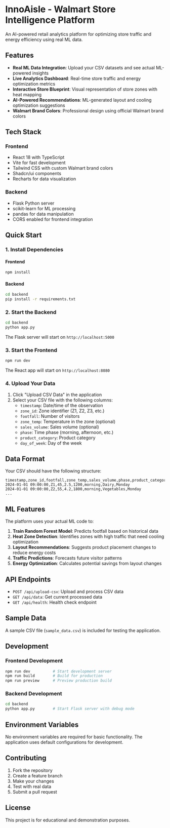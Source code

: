 # InnoAisle - Walmart Store Intelligence Platform

An AI-powered retail analytics platform for optimizing store traffic and energy efficiency using real ML data.

## Features

- **Real ML Data Integration**: Upload your CSV datasets and see actual ML-powered insights
- **Live Analytics Dashboard**: Real-time store traffic and energy optimization metrics
- **Interactive Store Blueprint**: Visual representation of store zones with heat mapping
- **AI-Powered Recommendations**: ML-generated layout and cooling optimization suggestions
- **Walmart Brand Colors**: Professional design using official Walmart brand colors

## Tech Stack

### Frontend
- React 18 with TypeScript
- Vite for fast development
- Tailwind CSS with custom Walmart brand colors
- Shadcn/ui components
- Recharts for data visualization

### Backend
- Flask Python server
- scikit-learn for ML processing
- pandas for data manipulation
- CORS enabled for frontend integration

## Quick Start

### 1. Install Dependencies

#### Frontend
```bash
npm install
```

#### Backend
```bash
cd backend
pip install -r requirements.txt
```

### 2. Start the Backend

```bash
cd backend
python app.py
```

The Flask server will start on `http://localhost:5000`

### 3. Start the Frontend

```bash
npm run dev
```

The React app will start on `http://localhost:8080`

### 4. Upload Your Data

1. Click "Upload CSV Data" in the application
2. Select your CSV file with the following columns:
   - `timestamp`: Date/time of the observation
   - `zone_id`: Zone identifier (Z1, Z2, Z3, etc.)
   - `footfall`: Number of visitors
   - `zone_temp`: Temperature in the zone (optional)
   - `sales_volume`: Sales volume (optional)
   - `phase`: Time phase (morning, afternoon, etc.)
   - `product_category`: Product category
   - `day_of_week`: Day of the week

## Data Format

Your CSV should have the following structure:

```csv
timestamp,zone_id,footfall,zone_temp,sales_volume,phase,product_category,day_of_week
2024-01-01 09:00:00,Z1,45,2.5,1200,morning,Dairy,Monday
2024-01-01 09:00:00,Z2,55,4.2,1800,morning,Vegetables,Monday
...
```

## ML Features

The platform uses your actual ML code to:

1. **Train Random Forest Model**: Predicts footfall based on historical data
2. **Heat Zone Detection**: Identifies zones with high traffic that need cooling optimization
3. **Layout Recommendations**: Suggests product placement changes to reduce energy costs
4. **Traffic Predictions**: Forecasts future visitor patterns
5. **Energy Optimization**: Calculates potential savings from layout changes

## API Endpoints

- `POST /api/upload-csv`: Upload and process CSV data
- `GET /api/data`: Get current processed data
- `GET /api/health`: Health check endpoint

## Sample Data

A sample CSV file (`sample_data.csv`) is included for testing the application.

## Development

### Frontend Development
```bash
npm run dev          # Start development server
npm run build        # Build for production
npm run preview      # Preview production build
```

### Backend Development
```bash
cd backend
python app.py        # Start Flask server with debug mode
```

## Environment Variables

No environment variables are required for basic functionality. The application uses default configurations for development.

## Contributing

1. Fork the repository
2. Create a feature branch
3. Make your changes
4. Test with real data
5. Submit a pull request

## License

This project is for educational and demonstration purposes.
